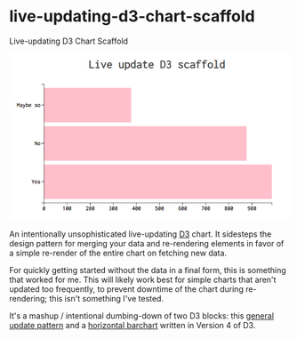 # live-updating-d3-chart-scaffold
Live-updating D3 Chart Scaffold

![alt text](https://raw.githubusercontent.com//justinallen/live-updating-d3-chart-scaffold/master/img/screenshot.png)

An intentionally unsophisticated live-updating [D3](https://github.com/d3/d3) chart. It sidesteps the design pattern for merging your data and re-rendering elements in favor of a simple re-render of the entire chart on fetching new data. 

For quickly getting started without the data in a final form, this is something that worked for me. This will likely work best for simple charts that aren't updated too frequently, to prevent downtime of the chart during re-rendering; this isn't something I've tested. 

It's a mashup / intentional dumbing-down of two D3 blocks: this [general update pattern](https://bl.ocks.org/mbostock/3808218) and a [horizontal barchart](https://bl.ocks.org/caravinden/eb0e5a2b38c8815919290fa838c6b63b) written in Version 4 of D3.


